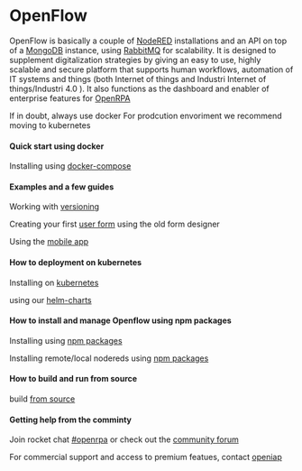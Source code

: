 # OpenFlow

OpenFlow is basically a couple of [NodeRED](https://nodered.org/) installations and an API on top of a [MongoDB](https://www.mongodb.com/) instance, using [RabbitMQ](https://www.rabbitmq.com/) for scalability. It is designed to supplement digitalization strategies by giving an easy to use, highly scalable and secure platform that supports human workflows, automation of IT systems and things (both Internet of things and  Industri Internet of things/Industri 4.0 ). It also functions as the dashboard and enabler of enterprise features for [OpenRPA](https://github.com/open-rpa/openrpa)

If in doubt, always use docker
For prodcution envoriment we recommend moving to kubernetes

#### Quick start using docker
Installing using [docker-compose](dockercompose)

#### Examples and a few guides

Working with [versioning](versioning)

Creating your first [user form](forms_old) using the old form designer

Using the [mobile app](mobileapp)

#### How to deployment on kubernetes

Installing on [kubernetes](kubernetes)

using our [helm-charts](github.com/open-rpa/helm-charts/)

#### How to install and manage Openflow using npm packages
Installing using [npm packages](npmopenflow)

Installing remote/local nodereds using [npm packages](npmnodered)

#### How to build and run from source
build [from source](buildsource)

#### Getting help from the comminty
Join rocket chat [#openrpa](https://rocket.openiap.io/)
or check out the [community forum](https://nn.openiap.io/)

For commercial support and access to premium featues, contact [openiap](https://openiap.io/)

